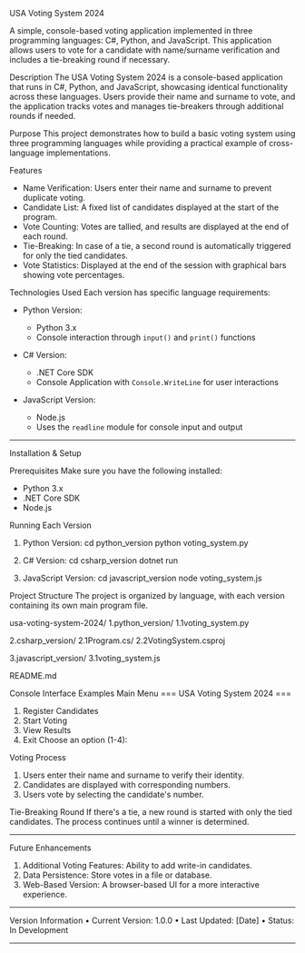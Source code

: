 USA Voting System 2024

A simple, console-based voting application implemented in three programming languages: C#, Python, and JavaScript. This application allows users to vote for a candidate with name/surname verification and includes a tie-breaking round if necessary.


Description
The USA Voting System 2024 is a console-based application that runs in C#, Python, and JavaScript, showcasing identical functionality across these languages. Users provide their name and surname to vote, and the application tracks votes and manages tie-breakers through additional rounds if needed.

Purpose
This project demonstrates how to build a basic voting system using three programming languages while providing a practical example of cross-language implementations.


Features
- Name Verification: Users enter their name and surname to prevent duplicate voting.
- Candidate List: A fixed list of candidates displayed at the start of the program.
- Vote Counting: Votes are tallied, and results are displayed at the end of each round.
- Tie-Breaking: In case of a tie, a second round is automatically triggered for only the tied candidates.
- Vote Statistics: Displayed at the end of the session with graphical bars showing vote percentages.





Technologies Used
Each version has specific language requirements:

- Python Version:
  - Python 3.x
  - Console interaction through `input()` and `print()` functions

- C# Version:
  - .NET Core SDK
  - Console Application with `Console.WriteLine` for user interactions

- JavaScript Version:
  - Node.js
  - Uses the `readline` module for console input and output

---

Installation & Setup

Prerequisites
Make sure you have the following installed:
- Python 3.x
- .NET Core SDK
- Node.js

 Running Each Version
1. Python Version:
   cd python_version
   python voting_system.py

2.	C# Version:
cd csharp_version 
dotnet run

3.	JavaScript Version:
cd javascript_version 
node voting_system.js

Project Structure
The project is organized by language, with each version containing its own main program file.

usa-voting-system-2024/
 1.python_version/
    1.1voting_system.py

 2.csharp_version/
   2.1Program.cs/
    2.2VotingSystem.csproj

3.javascript_version/
 3.1voting_system.js

 README.md







Console Interface Examples
Main Menu
=== USA Voting System 2024 ===
1. Register Candidates
2. Start Voting
3. View Results
4. Exit
Choose an option (1-4):

Voting Process
1.	Users enter their name and surname to verify their identity.
2.	Candidates are displayed with corresponding numbers.
3.	Users vote by selecting the candidate's number.

Tie-Breaking Round
If there's a tie, a new round is started with only the tied candidates. The process continues until a winner is determined.
________________________________________

Future Enhancements
1.	Additional Voting Features: Ability to add write-in candidates.
2.	Data Persistence: Store votes in a file or database.
3.	Web-Based Version: A browser-based UI for a more interactive experience.
________________________________________
Version Information
•	Current Version: 1.0.0
•	Last Updated: [Date]
•	Status: In Development
________________________________________

